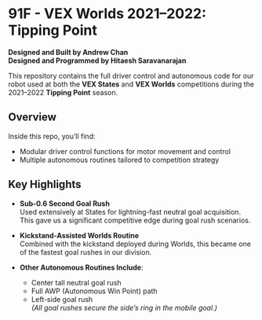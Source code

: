 # 91F - VEX Worlds 2021–2022: Tipping Point

**Designed and Built by Andrew Chan**  
**Designed and Programmed by Hitaesh Saravanarajan**

This repository contains the full driver control and autonomous code for our robot used at both the **VEX States** and **VEX Worlds** competitions during the 2021–2022 **Tipping Point** season.

## Overview

Inside this repo, you’ll find:

- Modular driver control functions for motor movement and control
- Multiple autonomous routines tailored to competition strategy

## Key Highlights

- **Sub-0.6 Second Goal Rush**  
  Used extensively at States for lightning-fast neutral goal acquisition. This gave us a significant competitive edge during goal rush scenarios.

- **Kickstand-Assisted Worlds Routine**  
  Combined with the kickstand deployed during Worlds, this became one of the fastest goal rushes in our division.

- **Other Autonomous Routines Include**:
  - Center tall neutral goal rush
  - Full AWP (Autonomous Win Point) path
  - Left-side goal rush  
    *(All goal rushes secure the side’s ring in the mobile goal.)*
